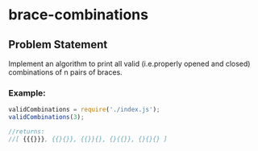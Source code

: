 # brace-combinations

## Problem Statement
Implement an algorithm to print all valid (i.e.properly opened and closed) combinations of n pairs of braces.

### Example:
```javascript
validCombinations = require('./index.js');
validCombinations(3);

//returns:
//[ {{{}}}, {{}{}}, {{}}{}, {}{{}}, {}{}{} ]
```